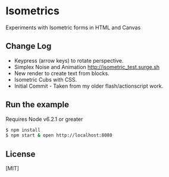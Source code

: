 # Isometrics

  Experiments with Isometric forms in HTML and Canvas

## Change Log
  * Keypress (arrow keys) to rotate perspective.
  * Simplex Noise and Animation http://isometric_test.surge.sh
  * New render to create text from blocks.
  * Isometric Cubs with CSS.
  * Initial Commit - Taken from my older flash/actionscript work.

## Run the example
  Requires Node v6.2.1 or greater

```bash
$ npm install
$ npm start & open http://localhost:8080
```

## License

[MIT]
